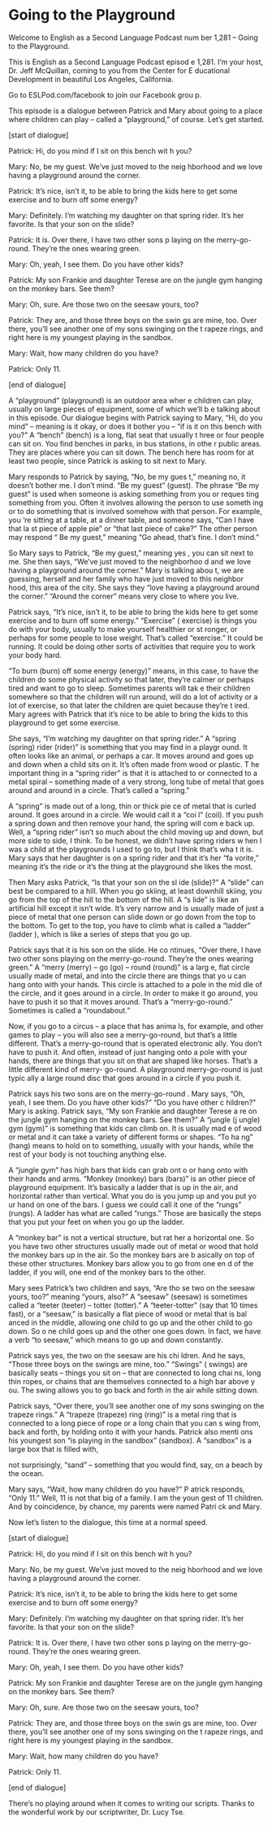 # Going to the Playground

Welcome to English as a Second Language Podcast num ber 1,281 – Going to the Playground.

This is English as a Second Language Podcast episod e 1,281. I’m your host, Dr. Jeff McQuillan, coming to you from the Center for E ducational Development in beautiful Los Angeles, California.

Go to ESLPod.com/facebook to join our Facebook grou p.

This episode is a dialogue between Patrick and Mary  about going to a place where children can play – called a “playground,” of  course. Let’s get started.

[start of dialogue]

Patrick: Hi, do you mind if I sit on this bench wit h you?

Mary: No, be my guest. We’ve just moved to the neig hborhood and we love having a playground around the corner.

Patrick: It’s nice, isn’t it, to be able to bring the kids here to get some exercise and to burn off some energy?

Mary: Definitely. I’m watching my daughter on that spring rider. It’s her favorite. Is that your son on the slide?

Patrick: It is. Over there, I have two other sons p laying on the merry-go-round. They’re the ones wearing green.

Mary: Oh, yeah, I see them. Do you have other kids?

Patrick: My son Frankie and daughter Terese are on the jungle gym hanging on the monkey bars. See them?

Mary: Oh, sure. Are those two on the seesaw yours, too?

Patrick: They are, and those three boys on the swin gs are mine, too. Over there, you’ll see another one of my sons swinging on the t rapeze rings, and right here is my youngest playing in the sandbox.

Mary: Wait, how many children do you have?

 Patrick: Only 11.

[end of dialogue]

A “playground” (playground) is an outdoor area wher e children can play, usually on large pieces of equipment, some of which we’ll b e talking about in this episode. Our dialogue begins with Patrick saying to  Mary, “Hi, do you mind” – meaning is it okay, or does it bother you – “if is it on this bench with you?” A “bench” (bench) is a long, flat seat that usually t hree or four people can sit on. You find benches in parks, in bus stations, in othe r public areas. They are places where you can sit down. The bench here has room for  at least two people, since Patrick is asking to sit next to Mary.

Mary responds to Patrick by saying, “No, be my gues t,” meaning no, it doesn’t bother me. I don’t mind. “Be my guest” (guest). The  phrase “Be my guest” is used when someone is asking something from you or reques ting something from you. Often it involves allowing the person to use someth ing or to do something that is involved somehow with that person. For example, you ’re sitting at a table, at a dinner table, and someone says, “Can I have that la st piece of apple pie” or “that last piece of cake?” The other person may respond “ Be my guest,” meaning “Go ahead, that’s fine. I don’t mind.”

So Mary says to Patrick, “Be my guest,” meaning yes , you can sit next to me. She then says, “We’ve just moved to the neighborhoo d and we love having a playground around the corner.” Mary is talking abou t, we are guessing, herself and her family who have just moved to this neighbor hood, this area of the city. She says they “love having a playground around the corner.” “Around the corner” means very close to where you live.

Patrick says, “It’s nice, isn’t it, to be able to bring the kids here to get some exercise and to burn off some energy.” “Exercise” ( exercise) is things you do with your body, usually to make yourself healthier or st ronger, or perhaps for some people to lose weight. That’s called “exercise.” It  could be running. It could be doing other sorts of activities that require you to  work your body hard.

“To burn (burn) off some energy (energy)” means, in  this case, to have the children do some physical activity so that later, they’re calmer or perhaps tired and want to go to sleep. Sometimes parents will tak e their children somewhere so that the children will run around, will do a lot  of activity or a lot of exercise, so that later the children are quiet because they’re t ired. Mary agrees with Patrick that it’s nice to be able to bring the kids to this  playground to get some exercise.

 She says, “I’m watching my daughter on that spring rider.” A “spring (spring) rider (rider)” is something that you may find in a playgr ound. It often looks like an animal, or perhaps a car. It moves around and goes up and down when a child sits on it. It’s often made from wood or plastic. T he important thing in a “spring rider” is that it is attached to or connected to a metal spiral – something made of a very strong, long tube of metal that goes around and around in a circle. That’s called a “spring.”

A “spring” is made out of a long, thin or thick pie ce of metal that is curled around. It goes around in a circle. We would call it a “coi l” (coil). If you push a spring down and then remove your hand, the spring will com e back up. Well, a “spring rider” isn’t so much about the child moving up and down, but more side to side, I think. To be honest, we didn’t have spring riders w hen I was a child at the playgrounds I used to go to, but I think that’s wha t it is. Mary says that her daughter is on a spring rider and that it’s her “fa vorite,” meaning it’s the ride or it’s the thing at the playground she likes the most.

Then Mary asks Patrick, “Is that your son on the sl ide (slide)?” A “slide” can best be compared to a hill. When you go skiing, at least  downhill skiing, you go from the top of the hill to the bottom of the hill. A “s lide” is like an artificial hill except it isn’t wide. It’s very narrow and is usually made of  just a piece of metal that one person can slide down or go down from the top to the bottom. To get to the top, you have to climb what is called a “ladder” (ladder ), which is like a series of steps that you go up.

Patrick says that it is his son on the slide. He co ntinues, “Over there, I have two other sons playing on the merry-go-round. They’re the ones wearing green.” A “merry (merry) – go (go) – round (round)” is a larg e, flat circle usually made of metal, and into the circle there are things that yo u can hang onto with your hands. This circle is attached to a pole in the mid dle of the circle, and it goes around in a circle. In order to make it go around, you have to push it so that it moves around. That’s a “merry-go-round.” Sometimes is called a “roundabout.”

Now, if you go to a circus – a place that has anima ls, for example, and other games to play – you will also see a merry-go-round,  but that’s a little different. That’s a merry-go-round that is operated electronic ally. You don’t have to push it. And often, instead of just hanging onto a pole with  your hands, there are things that you sit on that are shaped like horses. That’s  a little different kind of merry- go-round. A playground merry-go-round is just typic ally a large round disc that goes around in a circle if you push it.

Patrick says his two sons are on the merry-go-round . Mary says, “Oh, yeah, I see them. Do you have other kids?” “Do you have other c hildren?” Mary is asking. Patrick says, “My son Frankie and daughter Terese a re on the jungle gym hanging on the monkey bars. See them?” A “jungle (j ungle) gym (gym)” is something that kids can climb on. It is usually mad e of wood or metal and it can take a variety of different forms or shapes. “To ha ng” (hang) means to hold on to something, usually with your hands, while the rest of your body is not touching anything else.

A “jungle gym” has high bars that kids can grab ont o or hang onto with their hands and arms. “Monkey (monkey) bars (bars)” is an other piece of playground equipment. It’s basically a ladder that is up in the air, and horizontal rather than vertical. What you do is you jump up and you put yo ur hand on one of the bars. I guess we could call it one of the “rungs” (rungs). A ladder has what are called “rungs.” Those are basically the steps that you put  your feet on when you go up the ladder.

A “monkey bar” is not a vertical structure, but rat her a horizontal one. So you have two other structures usually made out of metal  or wood that hold the monkey bars up in the air. So the monkey bars are b asically on top of these other structures. Monkey bars allow you to go from one en d of the ladder, if you will, one end of the monkey bars to the other.

Mary sees Patrick’s two children and says, “Are tho se two on the seesaw yours, too?” meaning “yours, also?” A “seesaw” (seesaw) is  sometimes called a “teeter (teeter) – totter (totter).” A “teeter-totter” (say  that 10 times fast), or a “seesaw,” is basically a flat piece of wood or metal that is bal anced in the middle, allowing one child to go up and the other child to go down. So o ne child goes up and the other one goes down. In fact, we have a verb “to seesaw,”  which means to go up and down constantly.

Patrick says yes, the two on the seesaw are his chi ldren. And he says, “Those three boys on the swings are mine, too.” “Swings” ( swings) are basically seats – things you sit on – that are connected to long chai ns, long thin ropes, or chains that are themselves connected to a high bar above y ou. The swing allows you to go back and forth in the air while sitting down.

Patrick says, “Over there, you’ll see another one of my sons swinging on the trapeze rings.” A “trapeze (trapeze) ring (ring)” is a metal ring that is connected to a long piece of rope or a long chain that you can s wing from, back and forth, by holding onto it with your hands. Patrick also menti ons his youngest son “is playing in the sandbox” (sandbox). A “sandbox” is a  large box that is filled with,

not surprisingly, “sand” – something that you would  find, say, on a beach by the ocean.

Mary says, “Wait, how many children do you have?” P atrick responds, “Only 11.” Well, 11 is not that big of a family. I am the youn gest of 11 children. And by coincidence, by chance, my parents were named Patri ck and Mary.

Now let’s listen to the dialogue, this time at a normal speed.

[start of dialogue]

Patrick: Hi, do you mind if I sit on this bench wit h you?

Mary: No, be my guest. We’ve just moved to the neig hborhood and we love having a playground around the corner.

Patrick: It’s nice, isn’t it, to be able to bring the kids here to get some exercise and to burn off some energy?

Mary: Definitely. I’m watching my daughter on that spring rider. It’s her favorite. Is that your son on the slide?

Patrick: It is. Over there, I have two other sons p laying on the merry-go-round. They’re the ones wearing green.

Mary: Oh, yeah, I see them. Do you have other kids?

Patrick: My son Frankie and daughter Terese are on the jungle gym hanging on the monkey bars. See them?

Mary: Oh, sure. Are those two on the seesaw yours, too?

Patrick: They are, and those three boys on the swin gs are mine, too. Over there, you’ll see another one of my sons swinging on the t rapeze rings, and right here is my youngest playing in the sandbox.

Mary: Wait, how many children do you have?

Patrick: Only 11.

[end of dialogue]

 There’s no playing around when it comes to writing our scripts. Thanks to the wonderful work by our scriptwriter, Dr. Lucy Tse.



